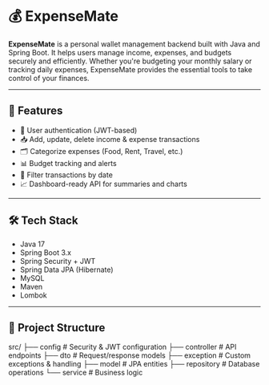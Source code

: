 # 💰 ExpenseMate

**ExpenseMate** is a personal wallet management backend built with Java and Spring Boot. It helps users manage income, expenses, and budgets securely and efficiently. Whether you're budgeting your monthly salary or tracking daily expenses, ExpenseMate provides the essential tools to take control of your finances.

---

## 🚀 Features

- 🔐 User authentication (JWT-based)
- 📥 Add, update, delete income & expense transactions
- 🗂️ Categorize expenses (Food, Rent, Travel, etc.)
- 📊 Budget tracking and alerts
- 📅 Filter transactions by date
- 📈 Dashboard-ready API for summaries and charts

---

## 🛠 Tech Stack

- Java 17
- Spring Boot 3.x
- Spring Security + JWT
- Spring Data JPA (Hibernate)
- MySQL
- Maven
- Lombok

---

## 📁 Project Structure
src/ ├── config # Security & JWT configuration ├── controller # API endpoints ├── dto # Request/response models ├── exception # Custom exceptions & handling ├── model # JPA entities ├── repository # Database operations └── service # Business logic
